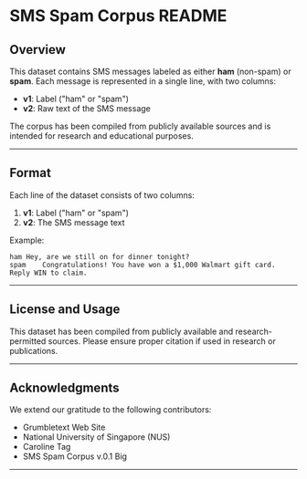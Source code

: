 # SMS Spam Corpus README

## Overview
This dataset contains SMS messages labeled as either **ham** (non-spam) or **spam**. Each message is represented in a single line, with two columns:

- **v1**: Label ("ham" or "spam")
- **v2**: Raw text of the SMS message

The corpus has been compiled from publicly available sources and is intended for research and educational purposes.

---

## Format
Each line of the dataset consists of two columns:
1. **v1**: Label ("ham" or "spam")
2. **v2**: The SMS message text

Example:
```
ham	Hey, are we still on for dinner tonight?
spam	Congratulations! You have won a $1,000 Walmart gift card. Reply WIN to claim.
```

---

## License and Usage
This dataset has been compiled from publicly available and research-permitted sources. Please ensure proper citation if used in research or publications.

---

## Acknowledgments
We extend our gratitude to the following contributors:
- Grumbletext Web Site
- National University of Singapore (NUS)
- Caroline Tag
- SMS Spam Corpus v.0.1 Big

---
